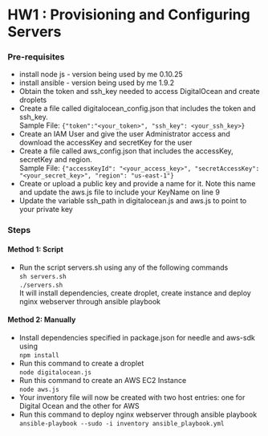 # HW1 : Provisioning and Configuring Servers

### Pre-requisites ###
* install node js - version being used by me 0.10.25
* install ansible - version being used by me 1.9.2
* Obtain the token and ssh_key needed to access DigitalOcean and create droplets 
* Create a file called digitalocean_config.json that includes the token and ssh_key. <br/>
  Sample File: `{"token":"<your_token>", "ssh_key": <your_ssh_key>}`
* Create an IAM User and give the user Administrator access and download the accessKey and secretKey for the user
* Create a file called aws_config.json that includes the accessKey, secretKey and region.<br/>
  Sample File: `{"accessKeyId": "<your_access_key>", "secretAccessKey": "<your_secret_key>", "region": "us-east-1"}`
* Create or upload a public key and provide a name for it. Note this name and update the aws.js file to include your KeyName on line 9
* Update the variable ssh_path in digitalocean.js and aws.js to point to your private key

### Steps ###
#### Method 1: Script ####
* Run the script servers.sh using any of the following commands <br/> `sh servers.sh`<br/> `./servers.sh` <br/> It will install dependencies, create droplet, create instance and deploy nginx webserver through ansible playbook

#### Method 2: Manually ####
* Install dependencies specified in package.json for needle and aws-sdk using <br/>
`npm install` <br/>
* Run this command to create a droplet <br/>`node digitalocean.js` <br/>
* Run this command to create an AWS EC2 Instance <br/> `node aws.js` <br/>
* Your inventory file will now be created with two host entries: one for Digital Ocean and the other for AWS
* Run this command to deploy nginx webserver through ansible playbook <br/>
  `ansible-playbook --sudo -i inventory ansible_playbook.yml`
